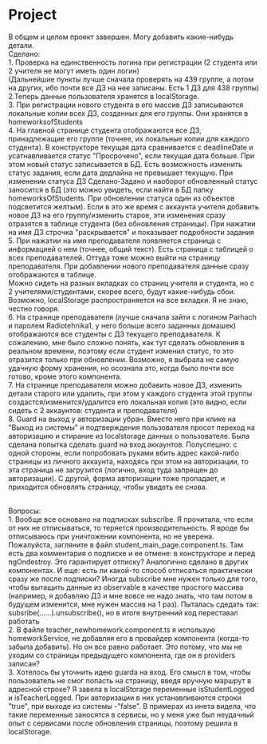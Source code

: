 # Project
В общем и целом проект завершен. Могу добавить какие-нибудь детали.
<br>Сделано:
<br>1. Проверка на единственность логина при регистрации (2 студента или 2 учителя не могут иметь один логин)
<br> (Дальнейшие пункты лучше сначала проверять на 439 группе,  а потом на других, ибо  почти все ДЗ на  нее записаны. Есть 1 ДЗ для 438 группы)
<br>2.Теперь данные пользователя хранятся в localStorage. 
<br>3. При регистрации нового студента в его массив ДЗ записываются локальные копии всех ДЗ, созданных для его группы. Они хранятся в homeworksofStudents
<br>4. На главной странице студента отображаются все ДЗ, принадлежащие его группе (точнее, их локальные копии для каждого студента). В конструкторе текущая дата сравнивается с deadlineDate и усатнавливается статус "Просрочено", если текущая дата больше.  При этом новый статус записывается в БД.   Есть возможность изменить статус задания, если дата дедлайна не превышает текущую. При изменении статуса ДЗ Сделано-Задано и наоборот обновленный статус заносится в БД (это можно увидеть, если найти в БД папку homeworksOfStudents. При обновлении статуса один из объектов подсветится желтым). Если в это же время с аккаунта учителя добавить новое ДЗ на его группу/изменить старое, эти изменения сразу отразятся в таблице студента (без обновления страницы). При нажатии на имя ДЗ строчка "раскрывается" и показывает подробности задания
<br>5. При нажатии на имя преподавателя появляется страница с информацией о нем (точнее, общий текст). Есть страница с таблицей о всех преподавателей. Оттуда тоже можно выйти на страницу преподавателя. При добавлении нового преподавателя данные сразу отображаются в таблице.
<br>Можно сидеть на разных вкладках со страниц учителя и студента, но с 2 учителями/студентами, скорее всего, будут какие-нибудь сбои. Возможно, localStorage распространяется на все вкладки. Я не знаю, честно говоря.
<br>6. На странице преподавателя (лучше  сначала зайти с логином Parhach и паролем Radiotehnika1, у него больше всего заданных домашек) отображаются все студенты с ДЗ текущего преподавателя. К сожалению, мне было сложно понять, как тут сделать обновления в реальном времени, поэтому если студент изменил статус, то это отразится только при обновлении. Возможно, я выбрала не самую удачную форму хранения, но осознала это, когда было почти все готово, кроме этого компонента. 
<br>7. На странице преподавателя можно добавить новое ДЗ, изменить детали старого или удалить, при этом у каждого студента этой группы создастся/изменится/удалится его локальная копия (это видно, если сидеть с 2 аккаунтов: студента и преподавателя)
<br>8. Guard на выход у авторизации убран. Вместо него при клике на "Выход из системы" и подтверждения пользователя просот переход на авторизацию и стирание из localstorage данных о пользователе. Была сделана попытка сделать guard на вход аккаунтов. Полуспешно: с одной стороны, если попробовать руками вбить адрес какой-либо страницы из личного аккаунта, находясь при этом на авторизации, то эта страница не загрузится (логично, вход туда запрещен до авторизации). С другой, форма авторизации тоже пропадает, и приходится обновлять страницу, чтобы увидеть ее снова. 

<br>Вопросы:
<br>1. Вообще все основано на подписках subscribe. Я прочитала, что если от них не отписываться, то теряется производительность. Я вроде бы отписываюсь при уничтожении компонента, но не уверена. Пожалуйста, загляните в файл student_main_page.component.ts. Там есть два комментария о подписке и ее отмене: в конструкторе и перед ngOndestroy.  Это гарантирует отписку? Аналогично сделано в других компонентах. И еще: есть ли какой-то способ отписаться практически сразу же после подписки? Иногда subscribe мне нужен только для того, чтобы вытащить данные из observable в качестве простого массива (например, я добавляю ДЗ и мне вовсе не надо знать, что там потом в будущем изменится, мне нужен массив на 1 раз). Пыталась сдедать так: subsribe(......).unsubscribe(), но  в итоге внутренний код переставал работать 
<br>2. В файле teacher_newhomework.component.ts я использую homeworkService, не добавляя его в провайдер компонента (когда-то забыла добавить). Но он все равно работает. Это потому, что мы не уходим со страницы предыдущего компонента, где он в providers записан?
<br>3. Хотелось бы уточнить идею guarda на вход. Его смысл в том, чтобы пользователь не смог попасть на страницу, введя вручную маршрут в адресной строке? Я завела  в localStorage переменные isStudentLogged и isTeacherLogged. При авторизации в них устанавливаются строки  "true", при выходе из системы -"false". В примерах из инета видела, что такие переменные заносятся в сервисы, но у меня уже был неудачный опыт с сервисами после обновления страницы, поэтому решила в localStorage.


